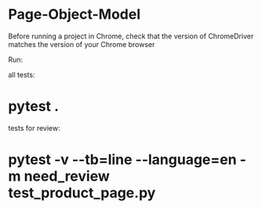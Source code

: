 # Page-Object-Model
Before running a project in Chrome, check that the version of ChromeDriver matches the version of your Chrome browser

Run:

all tests:

# pytest .

tests for review:

# pytest -v --tb=line --language=en -m need_review test_product_page.py

